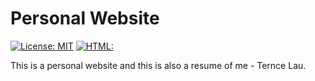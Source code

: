 # Personal Website

[![License: MIT](https://img.shields.io/badge/License-MIT-yellow.svg)](https://opensource.org/licenses/MIT)
[![HTML:](https://img.shields.io/badge/TERENCE-HTML-EC622D.svg)](https://img.shields.io/badge/)

This is a personal website and this is also a resume of me - Ternce Lau.
